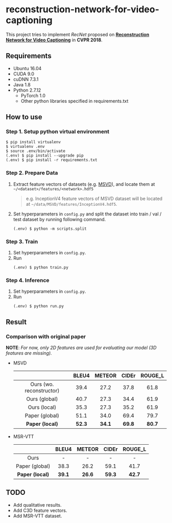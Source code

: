 # reconstruction-network-for-video-captioning

This project tries to implement *RecNet* proposed on **[Reconstruction Network for Video Captioning](http://openaccess.thecvf.com/content_cvpr_2018/papers/Wang_Reconstruction_Network_for_CVPR_2018_paper.pdf)** in **CVPR 2018**.



## Requirements

* Ubuntu 16.04
* CUDA 9.0
* cuDNN 7.3.1
* Java 1.8
* Python 2.7.12
  * PyTorch 1.0
  * Other python libraries specified in requirements.txt



## How to use

### Step 1. Setup python virtual environment

```
$ pip install virtualenv
$ virtualenv .env
$ source .env/bin/activate
(.env) $ pip install --upgrade pip
(.env) $ pip install -r requirements.txt
```


### Step 2. Prepare Data

1. Extract feature vectors of datasets (e.g. [MSVD](https://github.com/hobincar/MSVD)), and locate them at `~/<dataset>/features/<network>.hdf5`
   
   > e.g. InceptionV4 feature vectors of MSVD dataset will be located at `~/data/MSVD/features/InceptionV4.hdf5`.

2. Set hyperparameters in `config.py` and split the dataset into train / val / test dataset by running following command.
   
   ```
   (.env) $ python -m scripts.split
   ```
   

### Step 3. Train

1. Set hyperparameters in `config.py`.
2. Run
   ```
   (.env) $ python train.py
   ```


### Step 4. Inference

1. Set hyperparameters in `config.py`.
2. Run
   ```
   (.env) $ python run.py
   ```


## Result

### Comparison with original paper

**NOTE**: *For now, only 2D features are used for evaluating our model (3D features are missing).*

* MSVD

  |   | BLEU4 | METEOR | CIDEr | ROUGE_L |
  | :---: | :---: | :---: | :---: | :---: |
  | Ours (wo. reconstructor) | 39.4 | 27.2 | 37.8 | 61.8 |
  | Ours (global) | 40.7 | 27.3 | 34.4 | 61.9 |
  | Ours (local) | 35.3 | 27.3 | 35.2 | 61.9 |
  | Paper (global) | 51.1 | 34.0 | 69.4 | 79.7 |
  | **Paper (local)** | **52.3** | **34.1** | **69.8** | **80.7** |

<!--
[Ours (wo. reconstructor)] (100k) RecNet | MSVD tc-30 mc-5 sp-uniform | ENC InceptionV4 sm-28 | DEC LSTM-1 at-128 dr-0.5-0.5 tf-1.0 lr-1e-05-wd-1e-05 op-amsgrad | EMB 468 dr-0.5 sc-1 | bs-100 | cp-50.0 | 181204-15:25:22

[Ours (global)]: (100k) RecNet | MSVD tc-30 mc-5 sp-uniform | ENC InceptionV4 sm-28 | DEC lstm-1 at-128 dr-0.5-0.5 tf-1.0 lr-1e-05-wd-1e-05 op-amsgrad | REC LSTM lr-1e-06-wd-1e-05 op-adam | EMB 468 dr-0.5 sc-1 | bs-100 | cp-50.0 | 181117-18:32:22

[Ours (local)] (100k) RecNet | MSVD tc-30 mc-5 sp-uniform | ENC InceptionV4 sm-28 | DEC LSTM-1 at-128 dr-0.5-0.5 tf-1.0 lr-1e-05-wd-1e-05 op-amsgrad | REC-local LSTM lr-1e-06-wd-1e-05 op-adam at-128 | EMB 468 dr-0.5 sc-1 | bs-100 | cp-50.0 | 181204-15:26:31
-->

* MSR-VTT

  |   | BLEU4 | METEOR | CIDEr | ROUGE_L |
  | :---: | :---: | :---: | :---: | :---: |
  | Ours | - | - | - | - |
  | Paper (global) | 38.3 | 26.2 | 59.1 | 41.7 |
  | **Paper (local)** | **39.1** | **26.6** | **59.3** | **42.7** |


## TODO

* Add qualitative results.
* Add C3D feature vectors.
* Add MSR-VTT dataset.
